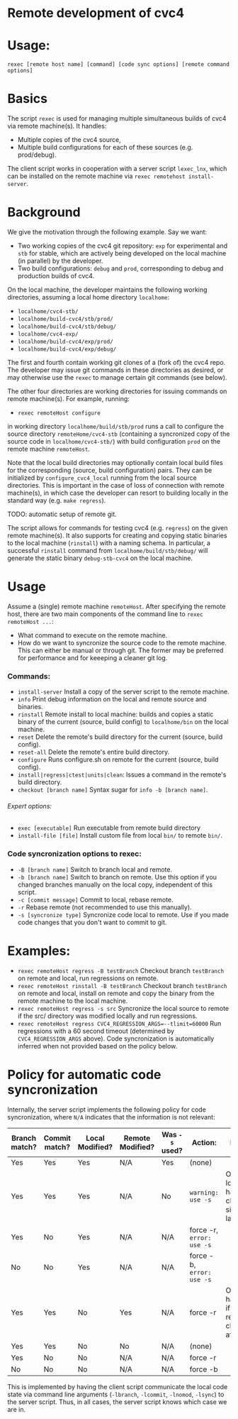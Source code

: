 # Remote development of cvc4

# Usage:

`rexec [remote host name] [command] [code sync options] [remote command options]`

# Basics

The script `rexec` is used for managing multiple simultaneous builds of cvc4 via
remote machine(s). It handles:
- Multiple copies of the cvc4 source,
- Multiple build configurations for each of these sources (e.g. prod/debug).

The client script works in cooperation with a server script `lexec_lnx`, which
can be installed on the remote machine via `rexec remotehost install-server`.

# Background

We give the motivation through the following example.
Say we want:

* Two working copies of the cvc4 git repository: `exp` for experimental and `stb`
for stable, which are actively being developed on the local machine (in
parallel) by the developer.
* Two build configurations: `debug` and `prod`, corresponding to debug
and production builds of cvc4.

On the local machine, the developer maintains the following working directories,
assuming a local home directory `localhome`:

* `localhome/cvc4-stb/`
* `localhome/build-cvc4/stb/prod/`
* `localhome/build-cvc4/stb/debug/`
* `localhome/cvc4-exp/`
* `localhome/build-cvc4/exp/prod/`
* `localhome/build-cvc4/exp/debug/`

The first and fourth contain working git clones of a (fork of) the cvc4 repo. 
The developer may issue git commands in these directories as desired, or
may otherwise use the `rexec` to manage certain git commands (see below).

The other four directories are working directories for issuing commands on
remote machine(s). For example, running:

* `rexec remoteHost configure`

in working directory `localhome/build/stb/prod` runs a call to configure the
source directory `remoteHome/cvc4-stb` (containing a syncronized copy of the
source code in `localhome/cvc4-stb/`) with build configuration `prod` on the
remote machine `remoteHost`.

Note that the local build directories may optionally contain local build files
for the corresponding (source, build configuration) pairs. They can be
initialized by `configure_cvc4_local` running from the local source directories.
This is important in the case of loss of connection with remote machine(s), in
which case the developer can resort to building locally in the standard way
(e.g. `make regress`).

TODO: automatic setup of remote git.


The script allows for commands for testing cvc4 (e.g. `regress`) on the
given remote machine(s). It also supports for creating and copying static
binaries to the local machine (`rinstall`) with a naming schema. In particular,
a successful `rinstall` command from `localhome/build/stb/debug/` will generate
the static binary `debug-stb-cvc4` on the local machine.

# Usage

Assume a (single) remote machine `remoteHost`.
After specifying the remote host, there are two main components of the command line to `rexec remoteHost ...`:
* What command to execute on the remote machine.
* How do we want to syncronize the source code to the remote machine. This can
either be manual or through git. The former may be preferred for performance
and for keeeping a cleaner git log.

### Commands:

* `install-server`
Install a copy of the server script to the remote machine.
* `info`
Print debug information on the local and remote source and binaries.
* `rinstall`
Remote install to local machine: builds and copies a static binary of the current
(source, build config) to `localhome/bin` on the local machine.
* `reset`
Delete the remote's build directory for the current (source, build config).
* `reset-all`
Delete the remote's entire build directory.
* `configure`
Runs configure.sh on remote for the current (source, build config).
* `install|regress|ctest|units|clean`: 
Issues a command in the remote's build directory.
* `checkout [branch name]`
Syntax sugar for `info -b [branch name]`.

###### Expert options:
* `exec [executable]`
Run executable from remote build directory
* `install-file [file]`
Install custom file from local `bin/` to remote `bin/`.

### Code syncronization options to rexec:

* `-B [branch name]`
Switch to branch local and remote.
* `-b [branch name]`
Switch to branch on remote. Use this option if you changed branches manually on the local copy, independent of this script.
* `-c [commit message]`
Commit to local, rebase remote.
* `-r`
Rebase remote (not recommended to use this manually).
* `-s [syncronize type]`
Syncronize code local to remote. Use if you made code changes that you don't want to commit to git.

# Examples:

* `rexec remoteHost regress -B testBranch`
Checkout branch `testBranch` on remote and local, run regressions on remote.
* `rexec remoteHost rinstall -B testBranch`
Checkout branch `testBranch` on remote and local, install on remote and copy the binary from the remote machine to the local machine.
* `rexec remoteHost regress -s src`
Syncronize the local source to remote if the src/ directory was modified locally and run regressions.
* `rexec remoteHost regress CVC4_REGRESSION_ARGS=--tlimit=60000`
Run regressions with a 60 second timeout (determined by `CVC4_REGRESSION_ARGS` above). Code syncronization is automatically inferred when not provided based on the policy below.

# Policy for automatic code syncronization
 
Internally, the server script implements the following policy for code syncronization, where `N/A` indicates that the information is not relevant:

| Branch match? | Commit match? | Local Modified? | Remote Modified? | Was `-s` used?    | Action:                       | Notes                                            |
|---------------|---------------|-----------------|------------------|-------------------|-------------------------------|--------------------------------------------------|
| Yes           | Yes           | Yes             | N/A              | Yes               | (none)                        |                                                  |
| Yes           | Yes           | Yes             | N/A              | No                | `warning: use -s`             | OK if local has no changes since last `-s`       |
| Yes           | No            | Yes             | N/A              | N/A               | force -r, `error: use -s`     |                                                  |
| No            | No            | Yes             | N/A              | N/A               | force -b,` error: use -s`     |                                                  |
| Yes           | Yes           | No              | Yes              | N/A               | force -r                      | Only happens if local reverts changes after `-s` |
| Yes           | Yes           | No              | No               | N/A               | (none)                        |                                                  |
| Yes           | No            | No              | N/A              | N/A               | force -r                      |                                                  |
| No            | No            | No              | N/A              | N/A               | force -b                      |                                                  |

This is implemented by having the client script communicate the local code state via command
line arguments (`-lbranch`, `-lcommit`, `-lnomod`, `-lsync`) to the server script. Thus, in all
cases, the server script knows which case we are in.

